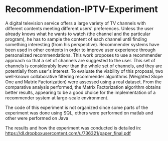 # Recommendation-IPTV-Experiment

A digital television service offers a large variety of TV channels
with different contents meeting different users' preferences. Unless
the user already knows what he wants to watch (the channel and the
particular program), he has to sample the content of each channel until
finding something interesting (from his perspective). Recommender
systems have been used in other contexts in order to improve user experience
through personalized recommendations. This work proposes to
use a recommender approach so that a set of channels are suggested to
the user. This set of channels is considerably lower than the whole set of
channels, and they are potentially from user's interest. To evaluate the
viability of this proposal, two well-known collaborative filtering recommender
algorithms (Weighted Slope One and Matrix Factorization) were
assessed using a real dataset. From the comparative analysis performed,
the Matrix Factorization algorithm obtains better results, appearing to
be a good choice for the implementation of a recommender system at
large-scale environment.

The code of this experiment is not organized since some parts of the experiment was done using SQL, others were performed on matlab and other were performed on Java

The results and how the experiment was conducted is detailed in: https://dl.dropboxusercontent.com/u/736321/paper_final.pdf
